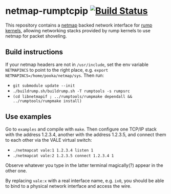 netmap-rumptcpip [![Build Status](https://travis-ci.org/rumpkernel/netmap-rumptcpip.png?branch=master)](https://travis-ci.org/rumpkernel/netmap-rumptcpip)
================

This repository contains a [netmap](http://info.iet.unipi.it/~luigi/netmap/)
backed network interface for [rump
kernels](https://www.netbsd.org/docs/rump/), allowing networking stacks
provided by rump kernels to use netmap for packet shoveling.

Build instructions
------------------

If your netmap headers are not in `/usr/include`, set the env
variable `NETMAPINCS` to point to the right place, e.g.
`export NETMAPINCS=/home/pooka/netmap/sys`.  Then run:

* `git submodule update --init`
* `./buildrump.sh/buildrump.sh -T rumptools -s rumpsrc`
* `(cd libnetmapif ; ../rumptools/rumpmake dependall && ../rumptools/rumpmake install)`


Use examples
------------

Go to `examples` and compile with `make`.  Then configure one TCP/IP
stack with the address 1.2.3.4, another with the address 1.2.3.5, and
connect them to each other via the VALE virtual switch:

- `./netmapcat vale:1 1.2.3.4 listen 1`
- `./netmapcat vale:2 1.2.3.5 connect 1.2.3.4 1`

Observe whatever you type in the latter terminal magically(?) appear in
the other one.

By replacing `vale:x` with a real interface name, e.g. `ix0`, you should
be able to bind to a physical network interface and access the wire.
